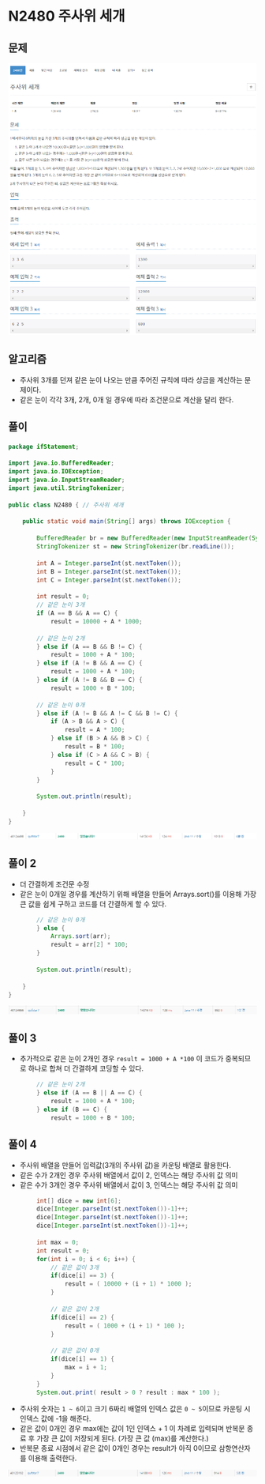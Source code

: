 # N2480 주사위 세개
## 문제
![](image/2022-03-08-18-15-14.png)
## 알고리즘
* 주사위 3개를 던져 같은 눈이 나오는 만큼 주어진 규칙에 따라 상금을 계산하는 문제이다.
* 같은 눈이 각각 3개, 2개, 0개 일 경우에 따라 조건문으로 계산을 달리 한다.
## 풀이
```java
package ifStatement;

import java.io.BufferedReader;
import java.io.IOException;
import java.io.InputStreamReader;
import java.util.StringTokenizer;

public class N2480 { // 주사위 세개

	public static void main(String[] args) throws IOException {
		
		BufferedReader br = new BufferedReader(new InputStreamReader(System.in));
		StringTokenizer st = new StringTokenizer(br.readLine());
		
		int A = Integer.parseInt(st.nextToken()); 
		int B = Integer.parseInt(st.nextToken()); 
		int C = Integer.parseInt(st.nextToken()); 

		int result = 0;
        // 같은 눈이 3개
		if (A == B && A == C) { 
			result = 10000 + A * 1000;

        // 같은 눈이 2개
		} else if (A == B && B != C) {
			result = 1000 + A * 100;
		} else if (A != B && A == C) {
			result = 1000 + A * 100;
		} else if (A != B && B == C) {
			result = 1000 + B * 100;

        // 같은 눈이 0개
		} else if (A != B && A != C && B != C) {
			if (A > B && A > C) {
				result = A * 100;
			} else if (B > A && B > C) {
				result = B * 100;
			} else if (C > A && C > B) {
				result = C * 100;
			}
		}
		
		System.out.println(result);		
		
	}
}
```
![](image/2022-03-08-18-43-04.png)
## 풀이 2
* 더 간결하게 조건문 수정
* 같은 눈이 0개일 경우를 계산하기 위해 배열을 만들어 Arrays.sort()를 이용해 가장 큰 값을 쉽게 구하고 코드를 더 간결하게 할 수 있다.
```java            
        // 같은 눈이 0개
		} else {
			Arrays.sort(arr);
			result = arr[2] * 100;
		}
		
		System.out.println(result);		
		
	}
}
```
![](image/2022-03-08-18-42-56.png)

## 풀이 3
* 추가적으로 같은 눈이 2개인 경우 `result = 1000 + A *100` 이 코드가 중복되므로 하나로 합쳐 더 간결하게 코딩할 수 있다.
```java
        // 같은 눈이 2개
		} else if (A == B || A == C) {
			result = 1000 + A * 100;
		} else if (B == C) {
			result = 1000 + B * 100;
```

## 풀이 4
* 주사위 배열을 만들어 입력값(3개의 주사위 값)을 카운팅 배열로 활용한다.
* 같은 수가 2개인 경우 주사위 배열에서 값이 2, 인덱스는 해당 주사위 값 의미
* 같은 수가 3개인 경우 주사위 배열에서 값이 3, 인덱스는 해당 주사위 값 의미
```java
        int[] dice = new int[6];
        dice[Integer.parseInt(st.nextToken())-1]++;
        dice[Integer.parseInt(st.nextToken())-1]++;
        dice[Integer.parseInt(st.nextToken())-1]++;
        
        int max = 0;
        int result = 0;
        for(int i = 0; i < 6; i++) {
            // 같은 값이 3개
            if(dice[i] == 3) {
                result = ( 10000 + (i + 1) * 1000 );
            }

            // 같은 값이 2개
            if(dice[i] == 2) {
                result = ( 1000 + (i + 1) * 100 );
            }

            // 같은 값이 0개
            if(dice[i] == 1) {
                max = i + 1;
            } 
        }
        System.out.print( result > 0 ? result : max * 100 );
``` 
* 주사위 숫자는 `1 ~ 6`이고 크기 6짜리 배열의 인덱스 값은 `0 ~ 5`이므로 카운팅 시 인덱스 값에 -1을 해준다.
* 같은 값이 0개인 경우 max에는 값이 1인 인덱스 + 1 이 차례로 입력되며 반복문 종료 후 가장 큰 값이 저장되게 된다. (가장 큰 값 (max)를 계산한다.)
* 반복문 종료 시점에서 같은 값이 0개인 경우는 result가 아직 0이므로 삼항연산자를 이용해 출력한다.

![](image/2022-03-08-18-55-55.png)